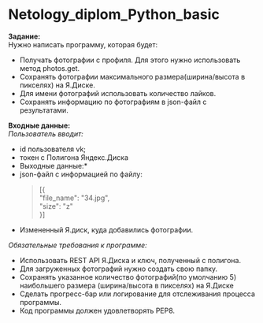 # Netology_diplom_Python_basic

**Задание:**  
Нужно написать программу, которая будет:

* Получать фотографии с профиля. Для этого нужно использовать метод photos.get.
* Сохранять фотографии максимального размера(ширина/высота в пикселях) на Я.Диске.
* Для имени фотографий использовать количество лайков.
* Сохранять информацию по фотографиям в json-файл с результатами.

**Входные данные:**  
*Пользователь вводит:*
* id пользователя vk;
* токен с Полигона Яндекс.Диска
* Выходные данные:*
* json-файл с информацией по файлу:
    > [{  
    "file_name": "34.jpg",  
    "size": "z"  
     }]  
* Измененный Я.диск, куда добавились фотографии.

*Обязательные требования к программе:*  
* Использовать REST API Я.Диска и ключ, полученный с полигона.
* Для загруженных фотографий нужно создать свою папку.
* Сохранять указанное количество фотографий(по умолчанию 5) наибольшего размера (ширина/высота в пикселях) на Я.Диске
* Сделать прогресс-бар или логирование для отслеживания процесса программы.
* Код программы должен удовлетворять PEP8.
